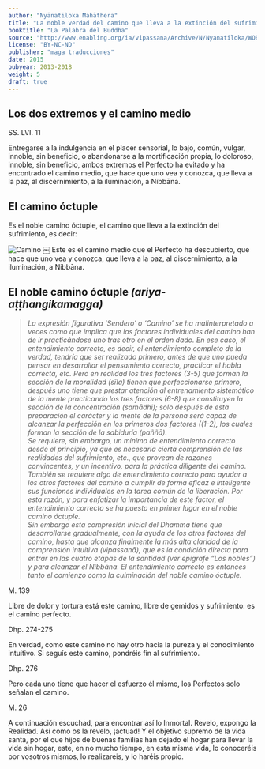 ```yaml
---
author: "Nyānatiloka Mahāthera"
title: "La noble verdad del camino que lleva a la extinción del sufrimiento"
booktitle: "La Palabra del Buddha"
source: "http://www.enabling.org/ia/vipassana/Archive/N/Nyanatiloka/WOB/index.html"
license: "BY-NC-ND"
publisher: "maga traducciones"
date: 2015
pubyear: 2013-2018 
weight: 5
draft: true
---
```


## Los dos extremos y el camino medio  

SS. LVI. 11  

Entregarse a la indulgencia en el placer sensorial, lo bajo, común, vulgar, innoble, sin beneficio, o abandonarse a la mortificación propia, lo doloroso, innoble, sin beneficio, ambos extremos el Perfecto ha evitado y ha encontrado el camino medio, que hace que uno vea y conozca, que lleva a la paz, al discernimiento, a la iluminación, a Nibbāna.  

## El camino óctuple  

Es el noble camino óctuple, el camino que lleva a la extinción del sufrimiento, es decir:  

![Camino](/media/8-path.png)
￼
Este es el camino medio que el Perfecto ha descubierto, que hace que uno vea y conozca, que lleva a la paz, al discernimiento, a la iluminación, a Nibbāna.  

## El noble camino óctuple *(ariya-aṭṭhangikamagga)*  

> *La expresión figurativa ‘Sendero’ o ‘Camino’ se ha malinterpretado a veces como que implica que los factores individuales del camino han de ir practicándose uno tras otro en el orden dado. En ese caso, el entendimiento correcto, es decir, el entendimiento completo de la verdad, tendría que ser realizado primero, antes de que uno pueda pensar en desarrollar el pensamiento correcto, practicar el habla correcta, etc. Pero en realidad los tres factores (3-5) que forman la sección de la moralidad (sīla) tienen que perfeccionarse primero, después uno tiene que prestar atención al entrenamiento sistemático de la mente practicando los tres factores (6-8) que constituyen la sección de la concentración (samādhi); solo después de esta preparación el carácter y la mente de la persona será capaz de alcanzar la perfección en los primeros dos factores ((1-2), los cuales forman la sección de la sabiduría (paññā).  
Se requiere, sin embargo, un mínimo de entendimiento correcto desde el principio, ya que es necesaria cierta comprensión de las realidades del sufrimiento, etc., que provean de razones convincentes, y un incentivo, para la práctica diligente del camino. También se requiere algo de entendimiento correcto para ayudar a los otros factores del camino a cumplir de forma eficaz e inteligente sus funciones individuales en la tarea común de la liberación. Por esta razón, y para enfatizar la importancia de este factor, el entendimiento correcto se ha puesto en primer lugar en el noble camino óctuple.  
Sin embargo esta compresión inicial del Dhamma tiene que desarrollarse gradualmente, con la ayuda de los otros factores del camino, hasta que alcanza finalmente la más alta claridad de la comprensión intuitiva (vipassanā), que es la condición directa para entrar en las cuatro etapas de la santidad (ver epígrafe “Los nobles”) y para alcanzar el Nibbāna.
El entendimiento correcto es entonces tanto el comienzo como la culminación del noble camino óctuple.*  

M. 139  

Libre de dolor y tortura está este camino, libre de gemidos y sufrimiento: es el camino perfecto.  

Dhp. 274-275  

En verdad, como este camino no hay otro hacia la pureza y el conocimiento intuitivo. Si seguís este camino, pondréis fin al sufrimiento.  

Dhp. 276  

Pero cada uno tiene que hacer el esfuerzo él mismo, los Perfectos solo señalan el camino.  

M. 26  

A continuación escuchad, para encontrar así lo Inmortal. Revelo, expongo la Realidad. Así como os la revelo, ¡actuad! Y el objetivo supremo de la vida santa, por el que hijos de buenas familias han dejado el hogar para llevar la vida sin hogar, este, en no mucho tiempo, en esta misma vida, lo conoceréis por vosotros mismos, lo realizareis, y lo haréis propio.  
